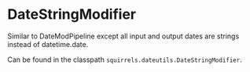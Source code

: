 # DateStringModifier

Similar to DateModPipeline except all input and output dates are strings instead of datetime.date.

Can be found in the classpath `squirrels.dateutils.DateStringModifier`.
